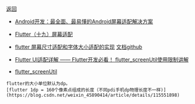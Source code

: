 [返回](/Home)

* [Android开发：最全面、最易懂的Android屏幕适配解决方案](https://cloud.tencent.com/developer/article/1394200?from=article.detail.1719329)
* [Flutter（十九）屏幕适配](https://www.jianshu.com/p/f983c500d259) 
* [flutter 屏幕尺寸适配和字体大小适配的实现](https://cloud.tencent.com/developer/article/1719329) [文档github](https://github.com/OpenFlutter/flutter_ScreenUtil)

* [Flutter UI适配详解 —— Flutter开发必看！ flutter_screenUtil使用限制讲解](https://blog.csdn.net/Ever69/article/details/120230952)
* [flutter_screenUtil](https://github.com/OpenFlutter/flutter_ScreenUtil)


```
flutter的大小单位默认为dp。
[flutter 1dp = 160个像素点组成的长度（不同pdi手机dp物理长度不一样)](https://blog.csdn.net/weixin_45890414/article/details/115551898)
```
